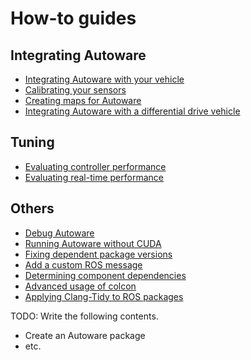 # How-to guides

## Integrating Autoware

- [Integrating Autoware with your vehicle](integrating-autoware-with-your-vehicle.md)
- [Calibrating your sensors](calibrating-your-sensors.md)
- [Creating maps for Autoware](creating-maps-for-autoware/index.md)
- [Integrating Autoware with a differential drive vehicle](integrating-autoware-with-a-diff-drive-vehicle.md)

## Tuning

- [Evaluating controller performance](evaluating-controller-performance.md)
- [Evaluating real-time performance](evaluating-real-time-performance.md)

## Others

- [Debug Autoware](debug-autoware.md)
- [Running Autoware without CUDA](running-autoware-without-cuda.md)
- [Fixing dependent package versions](fixing-dependent-package-versions.md)
- [Add a custom ROS message](add-a-custom-ros-message.md)
- [Determining component dependencies](determining-component-dependencies.md)
- [Advanced usage of colcon](advanced-usage-of-colcon.md)
- [Applying Clang-Tidy to ROS packages](applying-clang-tidy-to-ros-packages.md)

TODO: Write the following contents.

- Create an Autoware package
- etc.
